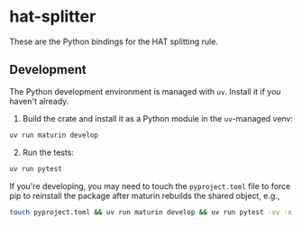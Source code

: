 # hat-splitter

These are the Python bindings for the HAT splitting rule.

## Development

The Python development environment is managed with `uv`. Install it if you
haven't already.

1. Build the crate and install it as a Python module in the `uv`-managed venv:

```bash
uv run maturin develop
```

2. Run the tests:

```bash
uv run pytest
```

If you're developing, you may need to touch the `pyproject.toml` file to force
pip to reinstall the package after maturin rebuilds the shared object, e.g.,

```bash
touch pyproject.toml && uv run maturin develop && uv run pytest -vv -x
```

